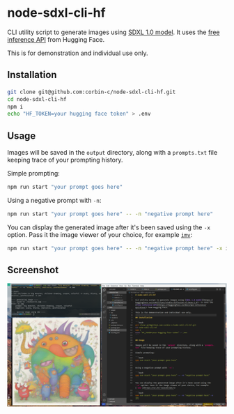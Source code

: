 # node-sdxl-cli-hf

CLI utility script to generate images using [SDXL 1.0 model](https://huggingface.co/stabilityai/stable-diffusion-xl-base-1.0). It uses the [free inference API](https://huggingface.co/docs/api-inference/quicktour) from Hugging Face.

This is for demonstration and individual use only.

## Installation

```bash
git clone git@github.com:corbin-c/node-sdxl-cli-hf.git
cd node-sdxl-cli-hf
npm i
echo "HF_TOKEN=your hugging face token" > .env
```

## Usage

Images will be saved in the `output` directory, along with a `prompts.txt` file keeping trace of your prompting history.

Simple prompting:

```bash
npm run start "your prompt goes here"
```

Using a negative prompt with `-n`:

```bash
npm run start "your prompt goes here" -- -n "negative prompt here"
```

You can display the generated image after it's been saved using the `-x` option. Pass it the image viewer of your choice, for example [`imv`](https://sr.ht/~exec64/imv/):

```bash
npm run start "your prompt goes here" -- -n "negative prompt here" -x imv
```

## Screenshot

 ![screenshot of the script in use](./screenshot.png)
